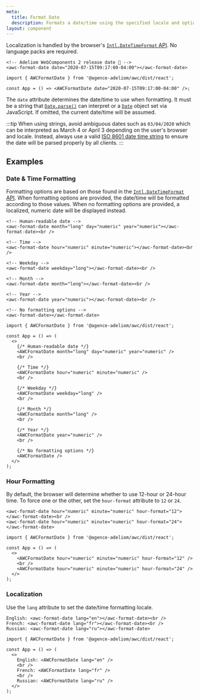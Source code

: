```yaml
---
meta:
  title: Format Date
  description: Formats a date/time using the specified locale and options.
layout: component
---
```


Localization is handled by the browser's [`Intl.DateTimeFormat` API](https://developer.mozilla.org/en-US/docs/Web/JavaScript/Reference/Global_Objects/Intl/DateTimeFormat). No language packs are required.

```html:preview
<!-- Adeliom WebComponents 2 release date 🎉 -->
<awc-format-date date="2020-07-15T09:17:00-04:00"></awc-format-date>
```

```jsx:react
import { AWCFormatDate } from '@agence-adeliom/awc/dist/react';

const App = () => <AWCFormatDate date="2020-07-15T09:17:00-04:00" />;
```

The `date` attribute determines the date/time to use when formatting. It must be a string that [`Date.parse()`](https://developer.mozilla.org/en-US/docs/Web/JavaScript/Reference/Global_Objects/Date/parse) can interpret or a [`Date`](https://developer.mozilla.org/en-US/docs/Web/JavaScript/Reference/Global_Objects/Date) object set via JavaScript. If omitted, the current date/time will be assumed.

:::tip
When using strings, avoid ambiguous dates such as `03/04/2020` which can be interpreted as March 4 or April 3 depending on the user's browser and locale. Instead, always use a valid [ISO 8601 date time string](https://developer.mozilla.org/en-US/docs/Web/JavaScript/Reference/Global_Objects/Date/parse#Date_Time_String_Format) to ensure the date will be parsed properly by all clients.
:::

## Examples

### Date & Time Formatting

Formatting options are based on those found in the [`Intl.DateTimeFormat` API](https://developer.mozilla.org/en-US/docs/Web/JavaScript/Reference/Global_Objects/Intl/DateTimeFormat). When formatting options are provided, the date/time will be formatted according to those values. When no formatting options are provided, a localized, numeric date will be displayed instead.

```html:preview
<!-- Human-readable date -->
<awc-format-date month="long" day="numeric" year="numeric"></awc-format-date><br />

<!-- Time -->
<awc-format-date hour="numeric" minute="numeric"></awc-format-date><br />

<!-- Weekday -->
<awc-format-date weekday="long"></awc-format-date><br />

<!-- Month -->
<awc-format-date month="long"></awc-format-date><br />

<!-- Year -->
<awc-format-date year="numeric"></awc-format-date><br />

<!-- No formatting options -->
<awc-format-date></awc-format-date>
```

```jsx:react
import { AWCFormatDate } from '@agence-adeliom/awc/dist/react';

const App = () => (
  <>
    {/* Human-readable date */}
    <AWCFormatDate month="long" day="numeric" year="numeric" />
    <br />

    {/* Time */}
    <AWCFormatDate hour="numeric" minute="numeric" />
    <br />

    {/* Weekday */}
    <AWCFormatDate weekday="long" />
    <br />

    {/* Month */}
    <AWCFormatDate month="long" />
    <br />

    {/* Year */}
    <AWCFormatDate year="numeric" />
    <br />

    {/* No formatting options */}
    <AWCFormatDate />
  </>
);
```

### Hour Formatting

By default, the browser will determine whether to use 12-hour or 24-hour time. To force one or the other, set the `hour-format` attribute to `12` or `24`.

```html:preview
<awc-format-date hour="numeric" minute="numeric" hour-format="12"></awc-format-date><br />
<awc-format-date hour="numeric" minute="numeric" hour-format="24"></awc-format-date>
```

```jsx:react
import { AWCFormatDate } from '@agence-adeliom/awc/dist/react';

const App = () => (
  <>
    <AWCFormatDate hour="numeric" minute="numeric" hour-format="12" />
    <br />
    <AWCFormatDate hour="numeric" minute="numeric" hour-format="24" />
  </>
);
```

### Localization

Use the `lang` attribute to set the date/time formatting locale.

```html:preview
English: <awc-format-date lang="en"></awc-format-date><br />
French: <awc-format-date lang="fr"></awc-format-date><br />
Russian: <awc-format-date lang="ru"></awc-format-date>
```

```jsx:react
import { AWCFormatDate } from '@agence-adeliom/awc/dist/react';

const App = () => (
  <>
    English: <AWCFormatDate lang="en" />
    <br />
    French: <AWCFormatDate lang="fr" />
    <br />
    Russian: <AWCFormatDate lang="ru" />
  </>
);
```
